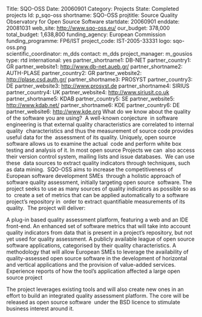 Title: SQO-OSS
Date:  20060901
Category: Projects
State: Completed projects
Id: p_sqo-oss
shortname: SQO-OSS
projtitle: Source Quality Observatory for Open Source Software
startdate: 20060901
enddate: 20081031
web_site: http://www.sqo-oss.eu/
our_budget: 378,000
total_budget: 1,638,800
funding_agency: European Commission
funding_programme: FP6/IST
project_code: IST-2005-33331
logo: sqo-oss.png  
scientific_coordinator: m_dds
contact: m_dds
project_manager: m_gousios
type: rtd
international: yes
partner_shortname1: DB-NET
partner_country1: GR
partner_website1: http://www.db-net.aueb.gr/
partner_shortname2: AUTH-PLASE
partner_country2: GR
partner_website2: http://plase.csd.auth.gr/
partner_shortname3: PROSYST
partner_country3: DE
partner_website3: http://www.prosyst.de
partner_shortname4: SIRIUS
partner_country4: UK
partner_website4: http://www.siriusit.co.uk
partner_shortname5: KDAB
partner_country5: SE
partner_website5: http://www.kdab.net/
partner_shortname6: KDE
partner_country6: DE
partner_website6: http://www.kde.org
What do we know about the quality of the software you are using?  A well-known conjecture 
in software engineering is that external quality characteristics are correlated to internal quality 
characteristics and thus the measurement of source code provides useful data for the 
assessment of its quality. Uniquely, open source software allows us to examine the actual 
code and perform white box testing and analysis of it. In most open source Projects we can 
also access their version control system, mailing lists and issue databases.  We can use these 
data sources to extract quality indicators through techniques, such as data mining. 
SQO-OSS aims to increase the competitiveness of European software development SMEs 
through a holistic approach of software quality assessment, initially targeting open source 
software. The project seeks to use as many sources of quality indicators as possible so as to 
create a set of metrics that can be applied automatically to a software project’s repository in 
order to extract quantifiable measurements of its quality.  The project will deliver:


A plug-in based quality assessment platform, featuring a web and an IDE front-end.
An enhanced set of software metrics that will take into account quality indicators from data that is present in a project’s repository, but not yet used for quality assessment.
A publicly available league of open source software applications, categorised by their quality characteristics.
A methodology that will allow European SMEs to leverage the availability of quality-assessed open source software in the development of horizontal and vertical applications and the provision of value-added services.
Experience reports of how the tool’s application affected a large open source project


The project leverages existing tools and will also create new ones in an effort to build an
integrated quality assessment platform. The core will be released as open source software 
under the BSD licence to stimulate business interest around it.

